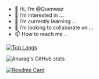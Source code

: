 - 👋 Hi, I’m @Quenwaz
- 👀 I’m interested in ...
- 🌱 I’m currently learning ...
- 💞️ I’m looking to collaborate on ...
- 📫 How to reach me ...

[![Top Langs](https://github-readme-stats.vercel.app/api/top-langs/?username=Quenwaz)](https://github.com/Quenwaz/study-linux-kernel)

![Anurag's GitHub stats](https://github-readme-stats.vercel.app/api?username=Quenwaz&show_icons=true&theme=radical)

[![Readme Card](https://github-readme-stats.vercel.app/api/pin/?username=Quenwaz&repo=study-linux-kernel)](https://github.com/Quenwaz/study-linux-kernel)

<!---
Quenwaz/Quenwaz is a ✨ special ✨ repository because its `README.md` (this file) appears on your GitHub profile.
You can click the Preview link to take a look at your changes.
--->
